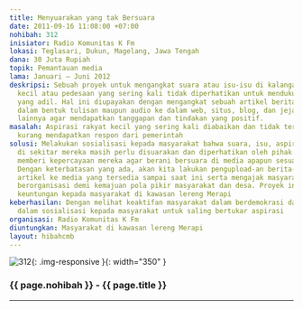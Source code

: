 ```yaml
---
title: Menyuarakan yang tak Bersuara
date: 2011-09-16 11:08:00 +07:00
nohibah: 312
inisiator: Radio Komunitas K Fm
lokasi: Teglasari, Dukun, Magelang, Jawa Tengah
dana: 30 Juta Rupiah
topik: Pemantauan media
lama: Januari – Juni 2012
deskripsi: Sebuah proyek untuk mengangkat suara atau isu-isu di kalangan masyarakat
  kecil atau pedesaan yang sering kali tidak diperhatikan untuk mendukung sistem demokrasi
  yang adil. Hal ini diupayakan dengan mengangkat sebuah artikel berita dan mempublikasikannya
  dalam bentuk tulisan maupun audio ke dalam web, situs, blog, dan jejaring sosial
  lainnya agar mendapatkan tanggapan dan tindakan yang positif.
masalah: Aspirasi rakyat kecil yang sering kali diabaikan dan tidak terpantau sehingga
  kurang mendapatkan respon dari pemerintah
solusi: Melakukan sosialisasi kepada masyarakat bahwa suara, isu, aspirasi, dan kejadian
  di sekitar mereka masih perlu disuarakan dan diperhatikan oleh pihak terkait dan
  memberi kepercayaan mereka agar berani bersuara di media apapun sesuai kenyataan.
  Dengan keterbatasan yang ada, akan kita lakukan pengupload-an berita-berita dan
  artikel ke media yang tersedia sampai saat ini serta mengajak masyarakat untuk aktif
  berorganisasi demi kemajuan pola pikir masyarakat dan desa. Proyek ini akan memberi
  keuntungan kepada masyarakat di kawasan lereng Merapi
keberhasilan: Dengan melihat keaktifan masyarakat dalam berdemokrasi dan berorganisasi
  dalam sosialisasi kepada masyarakat untuk saling bertukar aspirasi
organisasi: Radio Komunitas K Fm
diuntungkan: Masyarakat di kawasan lereng Merapi
layout: hibahcmb
---
```


![312](/static/img/hibahcmb/312.png){: .img-responsive }{: width="350" }

### {{ page.nohibah }} - {{ page.title }}

---
